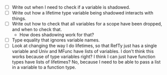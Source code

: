 - [ ] Write out when I need to check if a variable is shadowed.
- [ ] Write out how a lifetime type variable being shadowed interacts with
  things.
- [ ] Write out how to check that all variables for a scope have been dropped,
  and when to check that.
  - How does shadowing work for that?
- [ ] Type equality that ignores variable names.
- [ ] Look at changing the way I do lifetimes, so that RefTy just has a single
  variable and Univ and MFunc have lists of variables. I don't think this works
  because of type variables right? I think I can just have function types have
  lists of lifetimes? No, because I need to be able to pass a list in a variable
  to a function type.
